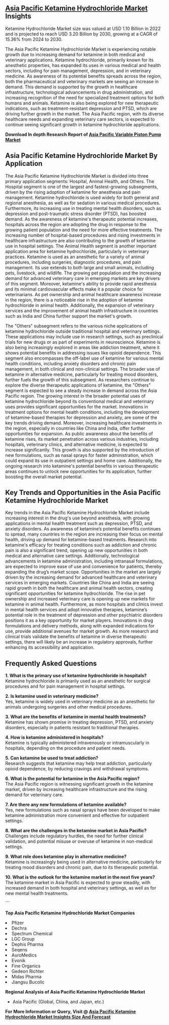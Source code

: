 <h2><a href="https://www.verifiedmarketreports.com/download-sample/?rid=464448&amp;utm_source=Github-Feb&amp;utm_medium=225" target="_blank">Asia Pacific Ketamine Hydrochloride Market</a> Insights</h2><p>Ketamine Hydrochloride Market size was valued at USD 1.10 Billion in 2022 and is projected to reach USD 3.20 Billion by 2030, growing at a CAGR of 15.36% from 2024 to 2030.</p><p><p>The Asia Pacific Ketamine Hydrochloride Market is experiencing notable growth due to increasing demand for ketamine in both medical and veterinary applications. Ketamine hydrochloride, primarily known for its anesthetic properties, has expanded its uses in various medical and health sectors, including for pain management, depression, and in veterinary medicine. As awareness of its potential benefits spreads across the region, both the pharmaceutical and veterinary markets are seeing an increase in demand. This demand is supported by the growth in healthcare infrastructure, technological advancements in drug administration, and increasing recognition of the need for specialized treatment options for both humans and animals. Ketamine is also being explored for new therapeutic indications, such as treatment-resistant depression and PTSD, which are driving further growth in the market. The Asia Pacific region, with its diverse healthcare needs and expanding veterinary care sectors, is expected to continue seeing significant growth in ketamine hydrochloride applications. <p><strong>Download In depth Research Report of <a href="https://www.verifiedmarketreports.com/download-sample/?rid=236118&amp;utm_source=Pulse-Dec&amp;utm_medium=225" target="_blank">Asia Pacific Variable Piston Pump Market</a></strong></p></p> <h2>Asia Pacific Ketamine Hydrochloride Market By Application</h2> <p>The Asia Pacific Ketamine Hydrochloride Market is divided into three primary application segments: Hospital, Animal Health, and Others. The Hospital segment is one of the largest and fastest-growing subsegments, driven by the rising adoption of ketamine for anesthesia and pain management. Ketamine hydrochloride is used widely for both general and regional anesthesia, as well as for sedation in various medical procedures. Furthermore, its increasing use in treating mental health disorders, such as depression and post-traumatic stress disorder (PTSD), has boosted demand. As the awareness of ketamine's therapeutic potential increases, hospitals across the region are adopting the drug in response to the growing patient population and the need for more effective treatments. The increasing number of hospital-based procedures and rising investments in healthcare infrastructure are also contributing to the growth of ketamine use in hospital settings. The Animal Health segment is another important application area for ketamine hydrochloride, particularly in veterinary practices. Ketamine is used as an anesthetic for a variety of animal procedures, including surgeries, diagnostic procedures, and pain management. Its use extends to both large and small animals, including pets, livestock, and wildlife. The growing pet population and the increasing demand for advanced veterinary care in emerging markets are key drivers of this segment. Moreover, ketamine's ability to provide rapid anesthesia and its minimal cardiovascular effects make it a popular choice for veterinarians. As pet ownership and animal healthcare awareness increase in the region, there is a noticeable rise in the adoption of ketamine hydrochloride in animal health. Additionally, the expansion of veterinary services and the improvement of animal health infrastructure in countries such as India and China further support the market's growth. <p>The "Others" subsegment refers to the various niche applications of ketamine hydrochloride outside traditional hospital and veterinary settings. These applications may include use in research settings, such as preclinical trials for new drugs or as part of experiments in neuroscience. Ketamine is also being increasingly explored in areas like addiction treatment, where it shows potential benefits in addressing issues like opioid dependence. This segment also encompasses the off-label use of ketamine for various mental health conditions, including anxiety disorders and chronic pain management, in both clinical and non-clinical settings. The broader use of ketamine in alternative medicine, particularly for treating mood disorders, further fuels the growth of this subsegment. As researchers continue to explore the diverse therapeutic applications of ketamine, the "Others" segment is expected to see a steady increase in demand across the Asia Pacific region. The growing interest in the broader potential uses of ketamine hydrochloride beyond its conventional medical and veterinary uses provides significant opportunities for the market. Innovations in treatment options for mental health conditions, including the development of ketamine-based therapies for depression and anxiety, are some of the key trends driving demand. Moreover, increasing healthcare investments in the region, especially in countries like China and India, offer further opportunities for expansion. As public awareness about the benefits of ketamine rises, its market penetration across various industries, including hospitals, veterinary clinics, and alternative medicine, is expected to increase significantly. This growth is also supported by the introduction of new formulations, such as nasal sprays for faster administration, which could expand its use in outpatient settings and home care. Additionally, the ongoing research into ketamine's potential benefits in various therapeutic areas continues to unlock new opportunities for its application, further boosting the overall market potential. <h2>Key Trends and Opportunities in the Asia Pacific Ketamine Hydrochloride Market</h2> <p>Key trends in the Asia Pacific Ketamine Hydrochloride Market include increasing interest in the drug's use beyond anesthesia, with growing applications in mental health treatment such as depression, PTSD, and anxiety disorders. As awareness of ketamine’s potential benefits continues to spread, many countries in the region are increasing their focus on mental health, driving up demand for ketamine-based treatments. Research into ketamine's efficacy for treating conditions such as addiction and chronic pain is also a significant trend, opening up new opportunities in both medical and alternative care settings. Additionally, technological advancements in ketamine administration, including intranasal formulations, are expected to improve ease of use and convenience for patients, thereby expanding the drug’s market scope. Opportunities in the market are largely driven by the increasing demand for advanced healthcare and veterinary services in emerging markets. Countries like China and India are seeing rapid growth in both the healthcare and animal health sectors, creating significant opportunities for ketamine hydrochloride. The rise in pet ownership and increased veterinary care is opening up new markets for ketamine in animal health. Furthermore, as more hospitals and clinics invest in mental health services and adopt innovative therapies, ketamine’s potential role in the treatment of depression and other psychiatric disorders positions it as a key opportunity for market players. Innovations in drug formulations and delivery methods, along with expanded indications for use, provide additional avenues for market growth. As more research and clinical trials validate the benefits of ketamine in diverse therapeutic settings, there will likely be an increase in regulatory approvals, further enhancing its accessibility and application. <h2>Frequently Asked Questions</h2> <p><strong>1. What is the primary use of ketamine hydrochloride in hospitals?</strong><br>Ketamine hydrochloride is primarily used as an anesthetic for surgical procedures and for pain management in hospital settings.</p> <p><strong>2. Is ketamine used in veterinary medicine?</strong><br>Yes, ketamine is widely used in veterinary medicine as an anesthetic for animals undergoing surgeries and other medical procedures.</p> <p><strong>3. What are the benefits of ketamine in mental health treatments?</strong><br>Ketamine has shown promise in treating depression, PTSD, and anxiety disorders, especially in patients resistant to traditional therapies.</p> <p><strong>4. How is ketamine administered in hospitals?</strong><br>Ketamine is typically administered intravenously or intramuscularly in hospitals, depending on the procedure and patient needs.</p> <p><strong>5. Can ketamine be used to treat addiction?</strong><br>Research suggests that ketamine may help treat addiction, particularly opioid dependence, by reducing cravings and withdrawal symptoms.</p> <p><strong>6. What is the potential for ketamine in the Asia Pacific region?</strong><br>The Asia Pacific region is witnessing significant growth in the ketamine market, driven by increasing healthcare infrastructure and the rising demand for veterinary care.</p> <p><strong>7. Are there any new formulations of ketamine available?</strong><br>Yes, new formulations such as nasal sprays have been developed to make ketamine administration more convenient and effective for outpatient settings.</p> <p><strong>8. What are the challenges in the ketamine market in Asia Pacific?</strong><br>Challenges include regulatory hurdles, the need for further clinical validation, and potential misuse or overuse of ketamine in non-medical settings.</p> <p><strong>9. What role does ketamine play in alternative medicine?</strong><br>Ketamine is increasingly being used in alternative medicine, particularly for treating mood disorders and chronic pain, due to its therapeutic potential.</p> <p><strong>10. What is the outlook for the ketamine market in the next five years?</strong><br>The ketamine market in Asia Pacific is expected to grow steadily, with increased demand in both hospital and veterinary settings, as well as for new mental health treatments.</p> ```</p><p><strong>Top Asia Pacific Ketamine Hydrochloride Market Companies</strong></p><div data-test-id=""><p><li>Pfizer</li><li> Dechra</li><li> Spectrum Chemical</li><li> LGC Group</li><li> Dephis Pharma</li><li> Seqens</li><li> AuroMedics</li><li> Evonik</li><li> Fine Organics</li><li> Gedeon Richter</li><li> Midas Pharma</li><li> Jiangsu Bucolic</li></p><div><strong>Regional Analysis of&nbsp;Asia Pacific Ketamine Hydrochloride Market</strong></div><ul><li dir="ltr"><p dir="ltr">Asia Pacific (Global, China, and Japan, etc.)</p></li></ul><p><strong>For More Information or Query, Visit @&nbsp;</strong><strong><a href="https://www.verifiedmarketreports.com/product/ketamine-hydrochloride-market/?utm_source=Github-Feb&amp;utm_medium=225" target="_blank">Asia Pacific Ketamine Hydrochloride Market Insights Size And Forecast</a></strong></p></div><h2>&nbsp;</h2><div data-test-id="">&nbsp;</div>
